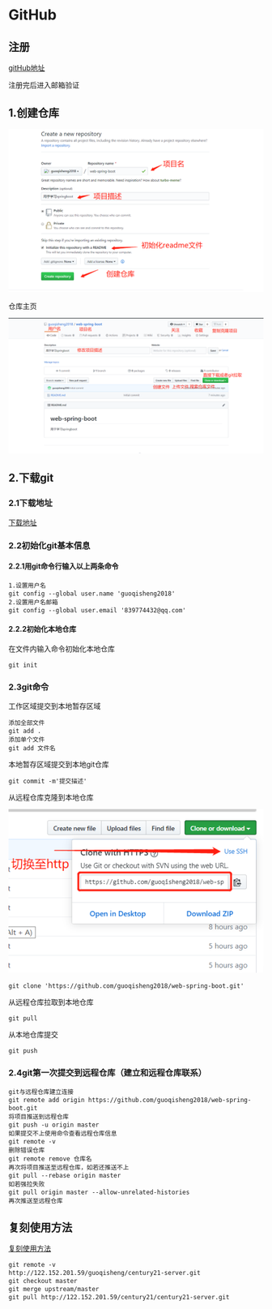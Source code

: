 # GitHub

## 注册

[gitHub地址](https://github.com/)

注册完后进入邮箱验证

## 1.创建仓库

![](GitHub.assets/1589008351(1).png)

仓库主页

![](GitHub.assets/1589009090(1).png)

## 2.下载git

### 2.1下载地址

[下载地址](https://git-scm.com/downloads)

### 2.2初始化git基本信息

#### 2.2.1用git命令行输入以上两条命令

```
1.设置用户名
git config --global user.name 'guoqisheng2018'
2.设置用户名邮箱
git config --global user.email '839774432@qq.com'
```

#### 2.2.2初始化本地仓库

在文件内输入命令初始化本地仓库

```
git init
```

### 2.3git命令

工作区域提交到本地暂存区域

```
添加全部文件
git add .
添加单个文件
git add 文件名
```

本地暂存区域提交到本地git仓库

```
git commit -m'提交描述'
```

从远程仓库克隆到本地仓库

![](GitHub.assets/1589035895(1).png)

```
git clone 'https://github.com/guoqisheng2018/web-spring-boot.git'
```

从远程仓库拉取到本地仓库

```
git pull
```

从本地仓库提交

```
git push
```

### 2.4git第一次提交到远程仓库（建立和远程仓库联系）

```
git与远程仓库建立连接
git remote add origin https://github.com/guoqisheng2018/web-spring-boot.git
将项目推送到远程仓库
git push -u origin master 
如果提交不上使用命令查看远程仓库信息
git remote -v
删除错误仓库
git remote remove 仓库名
再次将项目推送至远程仓库，如若还推送不上
git pull --rebase origin master
如若强拉失败
git pull origin master --allow-unrelated-histories
再次推送至远程仓库
```

## 复刻使用方法

[复刻使用方法](https://docs.github.com/cn/github/collaborating-with-issues-and-pull-requests/working-with-forks)

```
git remote -v
http://122.152.201.59/guoqisheng/century21-server.git
git checkout master
git merge upstream/master
git pull http://122.152.201.59/century21/century21-server.git




```

